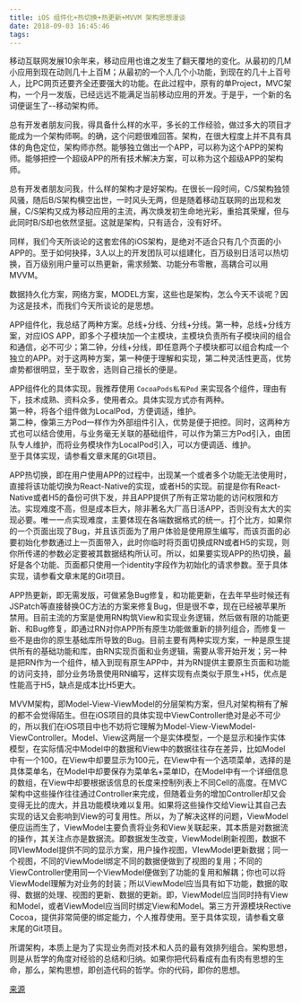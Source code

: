 ```yaml
---
title: iOS 组件化+热切换+热更新+MVVM 架构思想漫谈
date: 2018-09-03 16:45:46
tags:
---
```

移动互联网发展10余年来，移动应用也谁之发生了翻天覆地的变化。从最初的几M小应用到现在动则几十上百M；从最初的一个人几个小功能，到现在的几十上百号人，比PC网页还要齐全还要强大的功能。在此过程中，原有的单Project，MVC架构，一个月一发版，已经远远不能满足当前移动应用的开发。于是乎，一个新的名词便诞生了--移动架构师。

   总有开发者朋友问我，得具备什么样的水平，多长的工作经验，做过多大的项目才能成为一个架构师啊。的确，这个问题很难回答。架构，在很大程度上并不具有具体的角色定位，架构师亦然。能够独立做出一个APP，可以称为这个APP的架构师。能够把控一个超级APP的所有技术解决方案，可以称为这个超级APP的架构师。

   总有开发者朋友问我，什么样的架构才是好架构。在很长一段时间，C/S架构独领风骚，随后B/S架构横空出世，一时风头无两，但是随着移动互联网的出现和发展，C/S架构又成为移动应用的主流，再次焕发初生命地光彩，重拾其荣耀，但与此同时B/S却也依然坚挺。这就是架构，只有适合，没有好坏。

   同样，我们今天所谈论的这套宏伟的iOS架构，是绝对不适合只有几个页面的小APP的。至于如何抉择，3人以上的开发团队可以组建化，百万级别日活可以热切换，百万级别用户量可以热更新，需求频繁、功能分布零散，高耦合可以用MVVM。

   数据持久化方案，网络方案，MODEL方案，这些也是架构，怎么今天不谈呢？因为这是技术，而我们今天所谈论的是思想。

   APP组件化，我总结了两种方案。总线+分线、分线+分线。第一种，总线+分线方案，对应IOS APP，即多个子模块加一个主模块，主模块负责所有子模块间的组合和通信，必不可少；第二钟，分线+分线，即任意两个子模块都可以组合构成一个独立的APP。对于这两种方案，第一种便于理解和实现，第二种灵活性更高，优势虐势都很明显，至于取舍，选则自己擅长的便是。

   APP组件化的具体实现，我推荐使用 `CocoaPods私有Pod` 来实现各个组件，理由有下，技术成熟、资料众多，使用者众。具体实现方式亦有两种。    
   第一种，将各个组件做为LocalPod，方便调适，维护。    
   第二种，像第三方Pod一样作为外部组件引入，优势是便于把控。同时，这两种方式也可以结合使用，与业务毫无关联的基础组件，可以作为第三方Pod引入，由团队专人维护，而将业务模块作为LocalPod引入，可以方便调适、维护。    
   至于具体实现，请参看文章末尾的Git项目。

   APP热切换，即在用户使用APP的过程中，出现某一个或者多个功能无法使用时，直接将该功能切换为React-Native的实现，或者H5的实现。前提是你有React-Native或者H5的备份可供下发，并且APP提供了所有正常功能的访问权限和方法。实现难度不高，但是成本巨大，除非著名大厂高日活APP，否则没有太大的实现必要。唯一一点实现难度，主要体现在各端数据格式的统一。打个比方，如果你的一个页面出现了Bug，并且该页面为了用户体验是使用原生编写，而该页面的必要初始化参数通过上一页面带入，此时你临时将页面切换成RN或者H5的实现，则你所传递的参数必定要被其数据结构所认可。所以，如果要实现APP的热切换，最好是各个功能、页面都只使用一个identity字段作为初始化的请求参数。至于具体实现，请参看文章末尾的Git项目。

   APP热更新，即无需发版，可做紧急Bug修复，和功能更新，在去年早些时候还有JSPatch等直接替换OC方法的方案来修复Bug，但是很不幸，现在已经被苹果所禁用。目前主流的方案是使用RN构筑View和实现业务逻辑，然后做有限的功能更新、和Bug修复，即通过RN对你APP所有原生功能做重新的排列组合，而修复一些不是由你的原生基础库所导致的Bug。目前主要有两种实现方案，一种是原生提供所有的基础功能和库，由RN实现页面和业务逻辑，需要从零开始开发；另一种是把RN作为一个组件，植入到现有原生APP中，并为RN提供主要原生页面和功能的访问支持，部分业务场景使用RN编写，这样实现有点类似于原生+H5，优点是性能高于H5，缺点是成本比H5更大。

   MVVM架构，即Model-View-ViewModel的分层架构方案，但凡对架构稍有了解的都不会觉得陌生。但在iOS项目的具体实现中ViewController绝对是必不可少的，所以我们在iOS项目中也不妨将它理解为Model-View-ViewModel-ViewController。Model、View这两层一个是实体模型，一个是显示和操作实体模型，在实际情况中Model中的数据和View中的数据往往存在差异，比如Model中有一个100，在View中却要显示为100元，在View中有一个选项菜单，选择的是具体菜单名，在Model中却要保存为菜单名+菜单ID，在Model中有一个详细信息的数组，在View中却要根据该信息的长度来控制列表上不同Cell的高度。在MVC架构中这些操作往往通过Controller来完成，但随着业务的增加Controller却又会变得无比的庞大，并且功能模块难以复用。如果将这些操作交给View让其自己去实现的话又会影响到View的可复用性。所以，为了解决这样的问题，ViewModel便应运而生了，ViewModel主要负责将业务和View关联起来，其本质是对数据流的操作，其关注点亦是数据流。即数据发生改变，ViewModel刷新视图，数据不同VIewModel提供不同的显示方案，用户操作视图，VIewModel更新数据；同一个视图，不同的ViewModel绑定不同的数据便做到了视图的复用；不同的ViewController使用同一个ViewModel便做到了功能的复用和解耦；你也可以将ViewModel理解为对业务的封装；所以ViewModel应当具有如下功能，数据的取得、数据的处理、视图的更新、数据的更新。即，ViewModel应当同时持有View和Model，或者ViewModel应当同时绑定View和Model。第三方开源模块Rective Cocoa，提供非常简便的绑定能力，个人推荐使用。至于具体实现，请参看文章末尾的Git项目。

    

  所谓架构，本质上是为了实现业务而对技术和人员的最有效排列组合。架构思想，则是从哲学的角度对经验的总结和归纳。如果你把代码看成有血有肉有思想的生命，那么，架构思想，即创造代码的哲学。你的代码，即你的思想。
    
    
    
 [来源](https://blog.csdn.net/bsn1928/article/details/79436556)